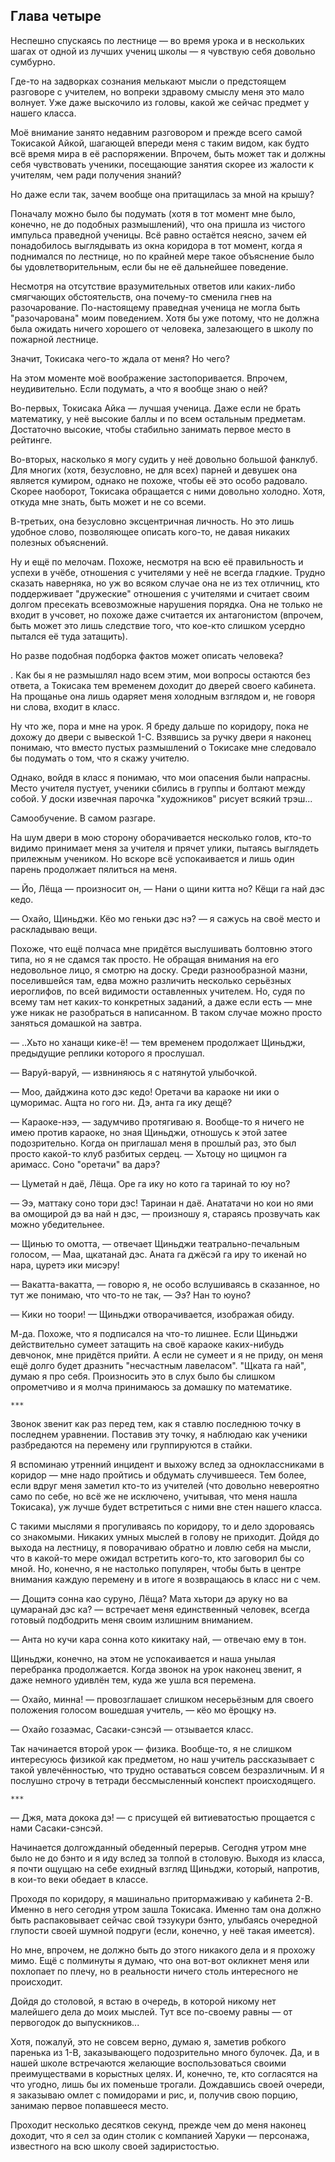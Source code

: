 Глава четыре
------------

Неспешно спускаясь по лестнице — во время урока и в нескольких шагах от одной из
лучших учениц школы — я чувствую себя довольно сумбурно.

Где-то на задворках сознания мелькают мысли о предстоящем разговоре с учителем,
но вопреки здравому смыслу меня это мало волнует. Уже даже выскочило из головы,
какой же сейчас предмет у нашего класса.

Моё внимание занято недавним разговором и прежде всего самой Токисакой Айкой,
шагающей впереди меня с таким видом, как будто всё время мира в её
распоряжении. Впрочем, быть может так и должны себя чувствовать ученики,
посещающие занятия скорее из жалости к учителям, чем ради получения знаний?

Но даже если так, зачем вообще она притащилась за мной на крышу?

Поначалу можно было бы подумать (хотя в тот момент мне было, конечно, не до
подобных размышлений), что она пришла из чистого импульса праведной ученицы. Всё
равно остаётся неясно, зачем ей понадобилось выглядывать из окна коридора в тот
момент, когда я поднимался по лестнице, но по крайней мере такое объяснение было
бы удовлетворительным, если бы не её дальнейшее поведение.

Несмотря на отсутствие вразумительных ответов или каких-либо смягчающих
обстоятельств, она почему-то сменила гнев на разочарование. По-настоящему
праведная ученица не могла быть "разочарована" моим поведением. Хотя бы уже
потому, что не должна была ожидать ничего хорошего от человека, залезающего в
школу по пожарной лестнице.

Значит, Токисака чего-то ждала от меня? Но чего?

На этом моменте моё воображение застопоривается. Впрочем, неудивительно. Если
подумать, а что я вообще знаю о ней?

Во-первых, Токисака Айка — лучшая ученица. Даже если не брать математику, у неё
высокие баллы и по всем остальным предметам. Достаточно высокие, чтобы стабильно
занимать первое место в рейтинге.

Во-вторых, насколько я могу судить у неё довольно большой фанклуб. Для многих
(хотя, безусловно, не для всех) парней и девушек она является кумиром, однако не
похоже, чтобы её это особо радовало. Скорее наоборот, Токисака обращается с ними
довольно холодно. Хотя, откуда мне знать, быть может и не со всеми.

В-третьих, она безусловно эксцентричная личность. Но это лишь удобное слово,
позволяющее описать кого-то, не давая никаких полезных объяснений.

Ну и ещё по мелочам. Похоже, несмотря на всю её правильность и успехи в учёбе,
отношения с учителями у неё не всегда гладкие. Трудно сказать наверняка, но уж
во всяком случае она не из тех отличниц, кто поддерживает "дружеские" отношения
с учителями и считает своим долгом пресекать всевозможные нарушения порядка. Она
не только не входит в учсовет, но похоже даже считается их антагонистом
(впрочем, быть может это лишь следствие того, что кое-кто слишком усердно
пытался её туда затащить).

Но разве подобная подборка фактов может описать человека?

. Как бы я не размышлял надо всем этим, мои вопросы остаются без ответа, а
Токисака тем временем доходит до дверей своего кабинета. На прощанье она лишь
одаряет меня холодным взглядом и, не говоря ни слова, входит в класс.

Ну что же, пора и мне на урок. Я бреду дальше по коридору, пока не дохожу до
двери с вывеской 1-C. Взявшись за ручку двери я наконец понимаю, что вместо
пустых размышлений о Токисаке мне следовало бы подумать о том, что я скажу
учителю.

Однако, войдя в класс я понимаю, что мои опасения были напрасны. Место учителя
пустует, ученики сбились в группы и болтают между собой. У доски извечная
парочка "художников" рисует всякий трэш...

Самообучение. В самом разгаре.

На шум двери в мою сторону оборачивается несколько голов, кто-то видимо
принимает меня за учителя и прячет улики, пытаясь выглядеть прилежным
учеником. Но вскоре всё успокаивается и лишь один парень продолжает пялиться на
меня.

— Йо, Лёща — произносит он, — Нани о щини китта но? Кёщи га най дэс кедо.

— Охайо, Щиньджи. Кёо мо геньки дэс нэ? — я сажусь на своё место и раскладываю
вещи.

Похоже, что ещё полчаса мне придётся выслушивать болтовню этого типа, но я не
сдамся так просто. Не обращая внимания на его недовольное лицо, я смотрю на
доску. Среди разнообразной мазни, поселившейся там, едва можно различить
несколько серьёзных иероглифов, по всей видимости оставленных учителем. Но, судя
по всему там нет каких-то конкретных заданий, а даже если есть — мне уже никак
не разобраться в написанном. В таком случае можно просто заняться домашкой на
завтра.

— ..Хьто но ханащи кике-ё! — тем временем продолжает Щиньджи, предыдущие реплики
которого я прослушал.

— Варуй-варуй, — извниняюсь я с натянутой улыбочкой.

— Моо, дайджина кото дэс кедо! Оретачи ва караоке ни ики о цуморимас. Ащта но
гого ни. Дэ, анта га ику дещё?

— Караоке-нээ, — задумчиво протягиваю я. Вообще-то я ничего не имею против
караоке, но зная Щиньджи, отношусь к этой затее подозрительно. Когда он
приглашал меня в прошлый раз, это был просто какой-то клуб разбитых сердец. —
Хьтоцу но щицмон га аримасс. Соно "оретачи" ва дарэ?

— Цуметай н даё, Лёща. Оре га ику но кото га таринай то юу но?

— Ээ, маттаку соно тори дэс! Таринаи н даё. Анататачи но кои но ями ва омощирой
дэ ва най н дэс, — произношу я, стараясь прозвучать как можно убедительнее.

— Щинью то омотта, — отвечает Щиньджи театрально-печальным голосом, — Маа,
щкатанай дэс. Аната га джёсэй га иру то икенай но нара, цуретэ ики мисэру!

— Вакатта-вакатта, — говорю я, не особо вслушиваясь в сказанное, но тут же
понимаю, что что-то не так, — Ээ? Нан то юуно?

— Кики но тоори! — Щиньджи отворачивается, изображая обиду.

М-да. Похоже, что я подписался на что-то лишнее. Если Щиньджи действительно
сумеет затащить на своё караоке каких-нибудь девчонок, мне придётся прийти. А
если не сумеет и я не приду, он меня ещё долго будет дразнить "несчастным
лавеласом". "Щката га най", думаю я про себя. Произносить это в слух было бы
слишком опрометчиво и я молча принимаюсь за домашку по математике.

    ***

Звонок звенит как раз перед тем, как я ставлю последнюю точку в последнем
уравнении. Поставив эту точку, я наблюдаю как ученики разбредаются на перемену
или группируются в стайки.

Я вспоминаю утренний инцидент и выхожу вслед за одноклассниками в коридор — мне
надо пройтись и обдумать случившееся. Тем более, если вдруг меня заметил кто-то
из учителей (что довольно невероятно само по себе, но всё же не исключено,
учитывая, что меня нашла Токисака), уж лучше будет встретиться с ними вне стен
нашего класса.

С такими мыслями я прогуливаясь по коридору, то и дело здороваясь со знакомыми.
Никаких умных мыслей в голову не приходит. Дойдя до выхода на лестницу, я
поворачиваю обратно и ловлю себя на мысли, что в какой-то мере ожидал встретить
кого-то, кто заговорил бы со мной. Но, конечно, я не настолько популярен, чтобы
быть в центре внимания каждую перемену и в итоге я возвращаюсь в класс ни с чем.

— Дощитэ сонна као суруно, Лёща? Мата хьтори дэ аруку но ва цумаранай дэс ка? —
встречает меня единственный человек, всегда готовый подбодрить меня своим
излишним вниманием.

— Анта но кучи кара сонна кото кикитаку най, — отвечаю ему в тон.

Щиньджи, конечно, на этом не успокаивается и наша унылая перебранка
продолжается. Когда звонок на урок наконец звенит, я даже немного удивлён тем,
куда же ушла вся перемена.

— Охайо, минна! — провозглашает слишком несерьёзным для своего положения голосом
вошедшая учитель, — кёо мо ёрощку нэ.

— Охайо гозаэмас, Сасаки-сэнсэй — отзывается класс.

Так начинается второй урок — физика. Вообще-то, я не слишком интересуюсь физикой
как предметом, но наш учитель рассказывает с такой увлечённостью, что трудно
оставаться совсем безразличным. И я послушно строчу в тетради бессмысленный
конспект происходящего.

    ***

— Джя, мата докока дэ! — с присущей ей витиеватостью прощается с нами
Сасаки-сэнсэй.

Начинается долгожданный обеденный перерыв. Сегодня утром мне было не до бэнто и
я иду вслед за толпой в столовую. Выходя из класса, я почти ощущаю на себе
ехидный взгляд Щиньджи, который, напротив, в кои-то веки обедает в классе.

Проходя по коридору, я машинально притормаживаю у кабинета 2-B. Именно в него
сегодня утром зашла Токисака. Именно там она должно быть распаковывает сейчас
свой тэзукури бэнто, улыбаясь очередной глупости своей шумной подруги (если,
конечно, у неё такая имеется).

Но мне, впрочем, не должно быть до этого никакого дела и я прохожу мимо. Ещё с
полминуты я думаю, что она вот-вот окликнет меня или похлопает по плечу, но в
реальности ничего столь интересного не происходит.

Дойдя до столовой, я встаю в очередь, в которой никому нет малейшего дела до
моих мыслей. Тут все по-своему равны — от первогодок до выпускников...

Хотя, пожалуй, это не совсем верно, думаю я, заметив робкого паренька из 1-B,
заказывающего подозрительно много булочек. Да, и в нашей школе встречаются
желающие воспользоваться своими преимуществами в корыстных целях. И, конечно,
те, кто согласятся на что угодно, лишь бы их поменьше трогали. Дождавшись своей
очереди, я заказываю омлет с помидорами и рис, и, получив свою порцию, занимаю
первое попавшееся место.

Проходит несколько десятков секунд, прежде чем до меня наконец доходит, что я
сел за один столик с компанией Харуки — персонажа, известного на всю школу своей
задиристостью.
